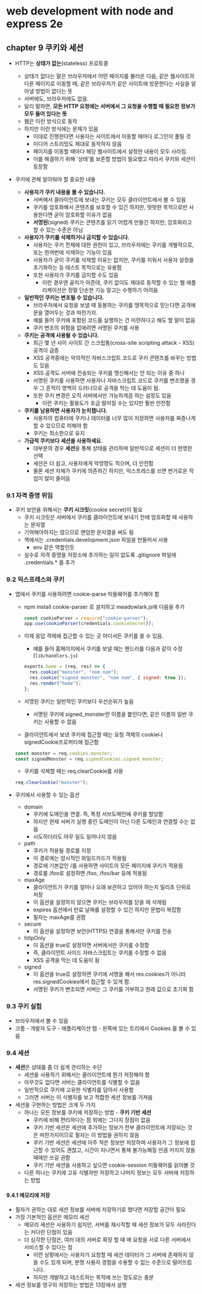 # web development with node and express 2e

## chapter 9 쿠키와 세션

- HTTP는 **상태가 없는**(stateless) 프로토콜

  - 상태가 없다는 말은 브라우저에서 어떤 페이지를 불러온 다음,
    같은 웹사이트의 다른 페이지로 이동할 때,
    같은 브라우저가 같은 사이트에 방문한다는 사실을 알아낼 방법이 없다는 뜻
  - 서버에도, 브라우저에도 없음.
  - 달리 말하면, **모든 HTTP 요청에는 서버에서 그 요청을 수행할 때 필요한 정보가 모두 들어 있다는 뜻**
  - 웹은 이런 방식으로 동작
  - 하지만 이런 방식에는 문제가 있음
    - 이대로 진행한다면 사용자는 사이트에서 이동할 때마다 로그인이 풀릴 것
    - 미디어 스트리밍도 제대로 동작하지 않음
    - 페이지를 이동할 때마다 해당 웹사이트에서 설정한 내용이 모두 사라짐.
    - 이를 해결하기 위해 '상태'를 보존할 방법이 필요했고 따라서 쿠키와 세션이 등장함

- 쿠키에 관해 알아둬야 할 중요한 내용
  - **사용자가 쿠키 내용을 볼 수 있습니다.**
    - 서버에서 클라이언트에 보내는 쿠키는 모두 클라이언트에서 볼 수 있음
    - 쿠키를 암호화해서 콘텐츠를 보호할 수 있긴 하지만, 떳떳한 목적으로만 사용한다면 굳이 암호화할 이유가 없음
    - **서명된**(signed) 쿠키는 콘텐츠를 읽기 어렵게 만들긴 하지만, 암호화라고 할 수 있는 수준은 아님
  - **사용자가 쿠키를 삭제하거나 금지할 수 있습니다.**
    - 사용자는 쿠키 전체에 대한 권한이 있고, 브라우저에는 쿠키를 개별적으로, 또는 한꺼번에 삭제하는 기능이 있음
    - 사용자가 굳이 쿠키를 삭제할 이유는 없지만, 쿠키를 지워서 사용자 설정을 초기화하는 등 테스트 목적으로는 유용함
    - 또한 사용자가 쿠키를 금지할 수도 있음
      - 이런 경우엔 골치가 아픈데, 쿠키 없이도 제대로 동작할 수 있는 웹 애플리케이션은 정말 단순한 기능 말고는 수행하기 어려움
  - **일반적인 쿠키는 변조될 수 있습니다.**
    - 브라우저에서 요청을 보낼 때 동봉하는 쿠키를 맹목적으로 믿는다면 공격에 문을 열어두는 것과 마찬가지.
    - 예를 들어 쿠키에 포함된 코드를 실행하는 건 미련하다고 해도 할 말이 없음
    - 쿠키 변조의 위험을 없애려면 서명된 쿠키를 사용
  - **쿠키는 공격에 사용될 수 있습니다.**
    - 최근 몇 년 사이 사이트 간 스크립틍(cross-site scripting attack - XSS) 공격이 급증
    - XSS 공격중에는 악의적인 자바스크립트 코드로 쿠키 콘텐츠를 바꾸는 방법도 있음
    - XSS 공격도 서버에 전송되는 쿠키를 맹신해서는 안 되는 이유 중 하나
    - 서명된 쿠키를 사용하면 사용자나 자바스크립트 코드로 쿠키를 변조했을 경우 그 흔적이 명백히 드러나므로 공격을 막는 데 도움이 됨.
    - 또한 쿠키 변경은 오직 서버에서만 가능하게끔 하는 설정도 있음
      - 이런 쿠키는 활용도가 조금 떨어질 수는 있지만 훨씬 안전함
  - **쿠키를 남용하면 사용자가 눈치챕니다.**
    - 사용자의 컴퓨터에 쿠키나 데이터를 너무 많이 저장하면 사용자를 짜증나게 할 수 있으므로 피해야 함
    - 쿠키는 최소한으로 유지
  - **가급적 쿠키보다 세션을 사용하세요.**
    - 대부분의 경우 **세션**을 통해 상태를 관리하며 일반적으로 세션이 더 현명한 선택
    - 세션은 더 쉽고, 사용자에게 악영향도 적으며, 더 안전함
    - 물론 세션 자체가 쿠키에 의존하긴 하지만, 익스프레스를 쓰면 번거로운 작업이 많이 줄어듬

### 9.1 자격 증명 위임

- 쿠키 보안을 위해서는 **쿠키 시크릿**(cookie secret)이 필요
  - 쿠키 시크릿은 서버에서 쿠키를 클라이언트에 보내기 전에 암호화할 때 사용하는 문자열
  - 기억해야하지는 않으므로 랜덤한 문자열을 써도 됨
  - 책에서는 .credentials.development.json 파일을 만들어서 사용
    - env 같은 역할인듯
  - 실수로 자격 증명을 저장소에 추가하는 일이 없도록 .gitignore 파일에 .credentials.\* 를 추가

### 9.2 익스프레스와 쿠키

- 앱에서 쿠키를 사용하려면 cookie-parse 미들웨어를 추가해야 함

  - npm install cookie-parser 로 설치하고 meadowlark.js에 다음을 추가
    ```js
    const cookieParser = require("cookie-parser");
    app.use(cookieParser(credentials.cookieSecret));
    ```
  - 이제 응답 객체에 접근할 수 있는 곳 어디서든 쿠키를 쓸 수 있음.
    - 예를 들어 홈페이지에서 쿠키를 보낼 때는 핸드러를 다음과 같이 수정(`lib/handlers.js`)
    ```js
    exports.home = (req, res) => {
      res.cookie("monster", "nom nom");
      res.cookie("signed_monster", "nom nom", { signed: true });
      res.render("home");
    };
    ```
  - 서명된 쿠키는 일반적인 쿠키보다 우선순위가 높음

    - 서명된 쿠키에 signed_monster란 이름을 붙인다면, 같은 이름의 일반 쿠키는 사용할 수 없음

  - 클라이언트에서 보낸 쿠키에 접근할 때는 요청 객체의 cookie나 signedCookie프로퍼티에 접근함

  ```js
  const monster = req.cookies.monster;
  const signedMonster = req.signedCookies.signed_monster;
  ```

  - 쿠키를 삭제할 때는 req.clearCookie를 사용

  ```js
  req.clearCookie("monster");
  ```

- 쿠키에서 사용할 수 있는 옵션
  - domain
    - 쿠키에 도메인을 연결. 즉, 특정 서브도메인에 쿠키를 할당함
    - 하지만 현재 서버가 실행 중인 도메인이 아닌 다른 도메인과 연결할 수는 없음
    - 시도하더라도 아무 일도 일어나지 않음
  - path
    - 쿠키가 적용될 경로를 지정
    - 이 경로에는 암시적인 와일드카드가 적용됨
    - 경로에 기본값인 /를 사용하면 사이트의 모든 페이지에 쿠키가 적용됨
    - 경로를 /foo로 설정하면 /foo, /foo/bar 등에 적용됨
  - maxAge
    - 클라이언트가 쿠키를 얼마나 오래 보관하고 있어야 하는지 밀리초 단위로 저장
    - 이 옵션을 설정하지 않으면 쿠키는 브라우저를 닫을 때 삭제됨
    - expires 옵션에서 만료 날짜를 설정할 수 있긴 하지만 문법이 복잡함
    - 필자는 maxAge를 권함
  - secure
    - 이 옵션을 설정하면 보안(HTTPS) 연결을 통해서만 쿠키를 전송
  - httpOnly
    - 이 옵션을 true로 설정하면 서버에서만 쿠키를 수정함
    - 즉, 클라이언트 사이드 자바스크립트는 쿠키를 수정할 수 없음
    - XSS 공격을 막는 데 도움이 됨
  - signed
    - 이 옵션을 true로 설정하면 쿠키에 서명을 해서 res.cookies가 아니라 res.signedCookies에서 접근할 수 있게 함.
    - 서명된 쿠키가 변조되면 서버는 그 쿠키를 거부하고 원래 값으로 초기화 함

### 9.3 쿠키 실험

- 브라우저에서 볼 수 있음
- 크롬 - 개발자 도구 - 애플리케이션 탭 - 왼쪽에 있는 트리에서 Cookies 를 볼 수 있음

### 9.4 세션

- **세션**은 상태를 좀 더 쉽게 관리하는 수단
  - 세션을 사용하기 위해서는 클라이언트에 뭔가 저장해야 함
  - 아무것도 없다면 서버는 클라이언트를 식별할 수 없음
  - 일반적으로 쿠키에 고유한 식별자를 담아서 사용함
  - 그러면 서버는 이 식별자를 보고 적합한 세션 정보를 가져옴
- 세션을 구현하는 방법은 크게 두 가지
  - 하나는 모든 정보를 쿠키에 저장하는 방법 - **쿠키 기반 세션**
    - 쿠키에 비해 편리하다는 점 외에는 그다지 장점이 없음
    - 쿠키 기반 세션은 세션에 추가하는 정보가 전부 클라이언트에 저장되는 것은 마찬가지이므로 필자는 이 방법을 권하지 않음
    - 쿠키 기반 세션은 세션에 아주 적은 정보만 저장하며 사용자가 그 정보에 접근할 수 있어도 괜찮고, 시간이 지나면서 통제 불가능해질 만큼 커지지 않을 때에만 쓰길 권함
    - 쿠키 기반 세션을 사용하고 싶으면 cookie-session 미들웨어를 읽어볼 것
  - 다른 하나는 쿠키에 고유 식별자만 저장하고 나머지 정보는 모두 서버에 저장하는 방법

#### 9.4.1 메모리에 저장

- 필자가 권하는 대로 세션 정보를 서버에 저장하기로 했다면 저장할 공간이 필요
- 가장 기본적인 옵션은 메모리 세션
  - 메모리 세션은 사용하기 쉽지만, 서버를 재시작할 때 세션 정보가 모두 사라진다는 커다란 단점이 있음
  - 더 심각한 단점은, 여러 대의 서버로 확장 할 때 매 요청을 서로 다른 서버에서 서비스할 수 있다는 점
    - 이런 상황에서는 사용자가 요청할 때 세션 데이터가 그 서버에 존재하지 않을 수도 있게 되며, 분명 사용자 경험을 수용할 수 없는 수준으로 떨어뜨립니다.
    - 하지만 개발하고 테스트하는 목적에 쓰는 정도로는 충분
- 세션 정보를 영구히 저장하는 방법은 13장에서 설명
